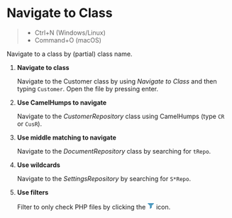 # Navigate to Class

> - Ctrl+N (Windows/Linux)
> - Command+O (macOS)

Navigate to a class by (partial) class name.

1. **Navigate to class**

   Navigate to the Customer class by using *Navigate to Class* and then typing `Customer`. Open the file by pressing
   enter.

2. **Use CamelHumps to navigate**

   Navigate to the _CustomerRepository_ class using CamelHumps (type `CR` or `CusR`).

3. **Use middle matching to navigate**

   Navigate to the _DocumentRepository_ class by searching for `tRepo`.

4. **Use wildcards**

   Navigate to the _SettingsRepository_ by searching for `S*Repo`.

5. **Use filters**

   Filter to only check PHP files by clicking the ![filter](../../sources/icons/filter.png) icon.